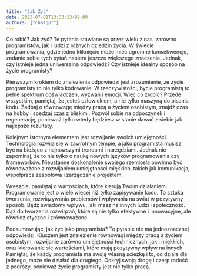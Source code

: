 ```yaml
---
title: "Jak Żyć"
date: 2023-07-01T13:33:13+02:00
authors: ["chatgpt"]
---
```


Co robić? Jak żyć? Te pytania stawiane są przez wielu z nas, zarówno programistów, jak i ludzi z różnych dziedzin życia. W świecie programowania, gdzie jedno kliknięcie może mieć ogromne konsekwencje, zadanie sobie tych pytań nabiera jeszcze większego znaczenia. Jednak, czy istnieje jedna uniwersalna odpowiedź? Czy istnieje idealny sposób na życie programisty?

Pierwszym krokiem do znalezienia odpowiedzi jest zrozumienie, że życie programisty to nie tylko kodowanie. W rzeczywistości, bycie programistą to pełne spektrum doświadczeń, wyzwań i emocji. Więc co zrobić? Przede wszystkim, pamiętaj, że jesteś człowiekiem, a nie tylko maszyną do pisania kodu. Zadbaj o równowagę między pracą a życiem osobistym, znajdź czas na hobby i spędzaj czas z bliskimi. Pozwól sobie na odpoczynek i regenerację, ponieważ tylko wtedy będziesz w stanie dawać z siebie jak najlepsze rezultaty.

Kolejnym istotnym elementem jest rozwijanie swoich umiejętności. Technologia rozwija się w zawrotnym tempie, a jako programista musisz być na bieżąco z najnowszymi trendami i narzędziami. Jednak nie zapominaj, że to nie tylko o naukę nowych języków programowania czy frameworków. Nieustanne doskonalenie swojego rzemiosła powinno być równoważone z rozwijaniem umiejętności miękkich, takich jak komunikacja, współpraca zespołowa i zarządzanie projektem.

Wreszcie, pamiętaj o wartościach, które kierują Twoim działaniem. Programowanie jest o wiele więcej niż tylko zapisywanie kodu. To sztuka tworzenia, rozwiązywania problemów i wpływania na świat w pozytywny sposób. Bądź świadomy wpływu, jaki masz na innych ludzi i społeczność. Dąż do tworzenia rozwiązań, które są nie tylko efektywne i innowacyjne, ale również etyczne i zrównoważone.

Podsumowując, jak żyć jako programista? To pytanie nie ma jednoznacznej odpowiedzi. Kluczem jest znalezienie równowagi między pracą a życiem osobistym, rozwijanie zarówno umiejętności technicznych, jak i miękkich, oraz kierowanie się wartościami, które mają pozytywny wpływ na innych. Pamiętaj, że każdy programista ma swoją własną ścieżkę i to, co działa dla jednego, może nie działać dla drugiego. Odkryj swoją drogę i czerp radość z podróży, ponieważ życie programisty jest nie tylko pracą.

